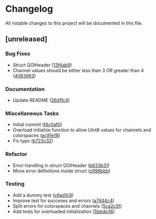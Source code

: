# Changelog

All notable changes to this project will be documented in this file.

## [unreleased]

### Bug Fixes

- Struct QOIHeader ([13f4ab9](https://github.com/uncomfyhalomacro/qoi.cr/commit/13f4ab9fee80efb6d50f3746b08d022ae90bc207))
- Channel values should be either less than 3 OR greater than 4 ([4063963](https://github.com/uncomfyhalomacro/qoi.cr/commit/4063963f3e401fee4a9eaa47c8006945cb3106b1))

### Documentation

- Update README ([36d1fc4](https://github.com/uncomfyhalomacro/qoi.cr/commit/36d1fc472c49c8a15387b4533d929b44ba8f2fcc))

### Miscellaneous Tasks

- Initial commit ([f4c0af0](https://github.com/uncomfyhalomacro/qoi.cr/commit/f4c0af01c30a00e988ec77cbea2a9649b18a3717))
- Overload initialize function to allow UInt8 values for channels and colorspaces ([ac91e18](https://github.com/uncomfyhalomacro/qoi.cr/commit/ac91e1811491499315570db1e24bc22b41c5c034))
- Fix typo ([b723c32](https://github.com/uncomfyhalomacro/qoi.cr/commit/b723c32d634569b7c5e9dba940bbbe1e3ac0ee2f))

### Refactor

- Error-handling in struct QOIHeader ([b633b31](https://github.com/uncomfyhalomacro/qoi.cr/commit/b633b316eee0b30ec57329722d3b11608c544a33))
- Move error definitions inside struct ([c998bbb](https://github.com/uncomfyhalomacro/qoi.cr/commit/c998bbb76b9ae60b0ffec08039827e63acbf4b46))

### Testing

- Add a dummy test ([c6ad1c9](https://github.com/uncomfyhalomacro/qoi.cr/commit/c6ad1c9f3a283983defe0341632325a29e724f6d))
- Improve test for succeses and errors ([a7444c4](https://github.com/uncomfyhalomacro/qoi.cr/commit/a7444c4764be97479575106fc835afe5cecd3b30))
- Split errors for colorspaces and channels ([5ca2c5f](https://github.com/uncomfyhalomacro/qoi.cr/commit/5ca2c5fe26b57614d2ea9eb77acecd2bed4b498f))
- Add tests for overloaded initialization ([5bbde36](https://github.com/uncomfyhalomacro/qoi.cr/commit/5bbde36efdd9872af0c28a77c88aa7d5ca6e1686))

